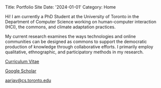 Title: Portfolio Site
Date: '2024-01-01'
Category: Home
 
 <!-- ![me](/aarjav.jpeg) -->

Hi! 
I am currently a PhD Student at the University of Toronto in the Department of Computer Science working on human-computer interaction (HCI), the commons, and climate adaptation practices. 

My current research examines the ways technologies and online communities can be designed as commons to support the democratic production of knowledge through collaborative efforts. I primarily employ qualitative, ethnographic, and participatory methods in my research.

[Curriculum Vitae][def]

[Google Scholar][def1]

[aarjav@cs.toronto.edu][def2]

[def]: /curriculum_vitae.pdf
[def1]: https://scholar.google.com/citations?user=Moh_sCUAAAAJ&hl=en
[def2]: mailto:aarjav@cs.toronto.edu